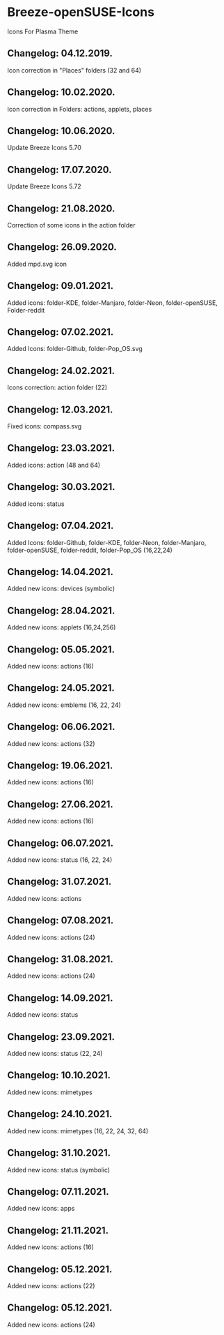 # Breeze-openSUSE-Icons
Icons For Plasma Theme

Changelog: 04.12.2019.
----------------------

Icon correction in "Places" folders (32 and 64)

Changelog: 10.02.2020.
---------------------

Icon correction in Folders: actions, applets, places

Changelog: 10.06.2020.
----------------------

Update Breeze Icons 5.70

Changelog: 17.07.2020.
---------------------

Update Breeze Icons 5.72

Changelog: 21.08.2020.
----------------------

Correction of some icons in the action folder

Changelog: 26.09.2020.
----------------------

Added mpd.svg icon

Changelog: 09.01.2021.
----------------------

Added icons: folder-KDE, folder-Manjaro, folder-Neon, folder-openSUSE, Folder-reddit

Changelog: 07.02.2021.
----------------------

Added Icons: folder-Github, folder-Pop_OS.svg


Changelog: 24.02.2021.
----------------------

Icons correction: action folder (22)

Changelog: 12.03.2021.
----------------------

Fixed icons: compass.svg

Changelog: 23.03.2021.
---------------------

Added icons: action (48 and 64)

Changelog: 30.03.2021.
----------------------

Added icons: status

Changelog: 07.04.2021.
----------------------

Added Icons: folder-Github, folder-KDE, folder-Neon, folder-Manjaro, folder-openSUSE, folder-reddit, folder-Pop_OS (16,22,24)

Changelog: 14.04.2021.
-----------------------

Added new icons: devices  (symbolic)

Changelog: 28.04.2021.
---------------------

Added new icons: applets (16,24,256)

Changelog: 05.05.2021.
----------------------

Added new icons: actions (16)

Changelog: 24.05.2021.
----------------------

Added new icons: emblems (16, 22, 24)

Changelog: 06.06.2021.
----------------------

Added new icons: actions (32)

Changelog: 19.06.2021.
----------------------

Added new icons: actions (16)

Changelog: 27.06.2021.
----------------------

Added new icons: actions (16)

Changelog: 06.07.2021.
----------------------

Added new icons: status (16, 22, 24)

Changelog: 31.07.2021.
----------------------

Added new icons: actions

Changelog: 07.08.2021.
----------------------

Added new icons: actions (24)

Changelog: 31.08.2021.
---------------------

Added new icons: actions (24)

Changelog: 14.09.2021.
----------------------

Added new icons: status

Changelog: 23.09.2021.
----------------------

Added new icons: status (22, 24)

Changelog: 10.10.2021.
----------------------

Added new icons: mimetypes

Changelog: 24.10.2021.
----------------------

Added new icons: mimetypes (16, 22, 24, 32, 64)


Changelog: 31.10.2021.
----------------------

Added new icons: status (symbolic)


Changelog: 07.11.2021.
----------------------

Added new icons: apps


Changelog: 21.11.2021.
----------------------

Added new icons: actions (16)

Changelog: 05.12.2021.
----------------------

Added new icons: actions (22)

Changelog: 05.12.2021.
----------------------

Added new icons: actions (24)
